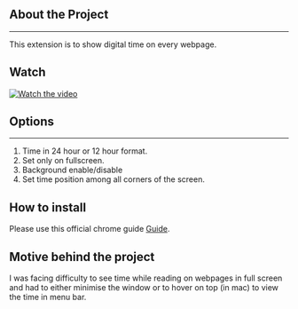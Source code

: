 ## About the Project
---
This extension is to show digital time on every webpage.

## Watch
[![Watch the video](https://raw.githubusercontent.com/sandeepeven/page-clock-chrome-extension/main/asset/video/thumbnail.png)](https://raw.githubusercontent.com/sandeepeven/page-clock-chrome-extension/main/asset/video/video.gif)

## Options
---
1. Time in 24 hour or 12 hour format.
2. Set only on fullscreen.
3. Background enable/disable
4. Set time position among all corners of the screen.

## How to install

Please use this official chrome guide [Guide](https://developer.chrome.com/docs/extensions/get-started/tutorial/hello-world#load-unpacked).

## Motive behind the project
I was facing difficulty to see time while reading on webpages in full screen and had to either minimise the window or to hover on top (in mac) to view the time in menu bar.

